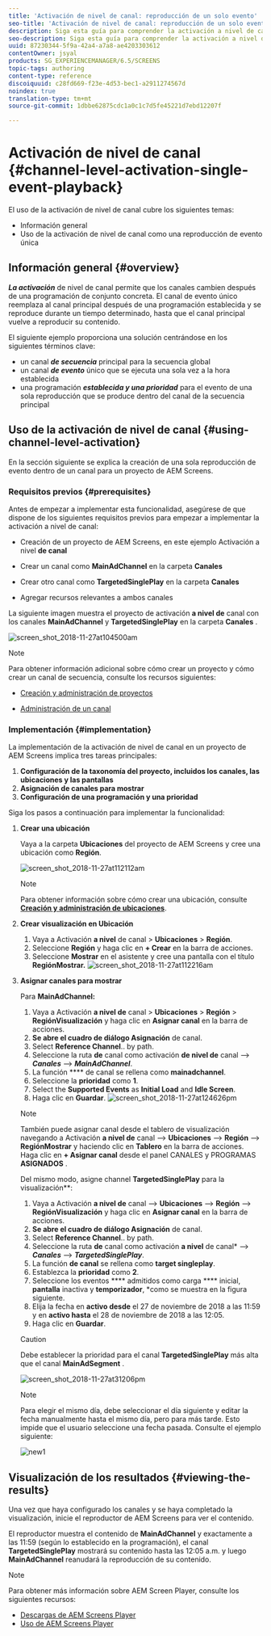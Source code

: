 ```yaml
---
title: 'Activación de nivel de canal: reproducción de un solo evento'
seo-title: 'Activación de nivel de canal: reproducción de un solo evento'
description: Siga esta guía para comprender la activación a nivel de canal mediante la reproducción de un solo evento.
seo-description: Siga esta guía para comprender la activación a nivel de canal mediante la reproducción de un solo evento.
uuid: 87230344-5f9a-42a4-a7a8-ae4203303612
contentOwner: jsyal
products: SG_EXPERIENCEMANAGER/6.5/SCREENS
topic-tags: authoring
content-type: reference
discoiquuid: c28fd669-f23e-4d53-bec1-a2911274567d
noindex: true
translation-type: tm+mt
source-git-commit: 1dbbe62875cdc1a0c1c7d5fe45221d7ebd12207f

---
```



# Activación de nivel de canal {#channel-level-activation-single-event-playback}

El uso de la activación de nivel de canal cubre los siguientes temas:

* Información general
* Uso de la activación de nivel de canal como una reproducción de evento única

## Información general {#overview}

***La activación*** de nivel de canal permite que los canales cambien después de una programación de conjunto concreta. El canal de evento único reemplaza al canal principal después de una programación establecida y se reproduce durante un tiempo determinado, hasta que el canal principal vuelve a reproducir su contenido.

El siguiente ejemplo proporciona una solución centrándose en los siguientes términos clave:

* un canal ***de secuencia*** principal para la secuencia global
* un canal ***de evento*** único que se ejecuta una sola vez a la hora establecida
* una programación ***establecida y una prioridad*** para el evento de una sola reproducción que se produce dentro del canal de la secuencia principal

## Uso de la activación de nivel de canal {#using-channel-level-activation}

En la sección siguiente se explica la creación de una sola reproducción de evento dentro de un canal para un proyecto de AEM Screens.

### Requisitos previos {#prerequisites}

Antes de empezar a implementar esta funcionalidad, asegúrese de que dispone de los siguientes requisitos previos para empezar a implementar la activación a nivel de canal:

* Creación de un proyecto de AEM Screens, en este ejemplo Activación a nivel **de canal**

* Crear un canal como **MainAdChannel** en la carpeta **Canales**

* Crear otro canal como **TargetedSinglePlay** en la carpeta **Canales**

* Agregar recursos relevantes a ambos canales

La siguiente imagen muestra el proyecto de activación **a nivel de** canal con los canales **MainAdChannel** y **TargetedSinglePlay** en la carpeta **Canales** .

![screen_shot_2018-11-27at104500am](assets/screen_shot_2018-11-27at104500am.png)

>[!NOTE]
>
>Para obtener información adicional sobre cómo crear un proyecto y cómo crear un canal de secuencia, consulte los recursos siguientes:
>
>* [Creación y administración de proyectos](creating-a-screens-project.md)
   >
   >
* [Administración de un canal](managing-channels.md)
>



### Implementación {#implementation}

La implementación de la activación de nivel de canal en un proyecto de AEM Screens implica tres tareas principales:

1. **Configuración de la taxonomía del proyecto, incluidos los canales, las ubicaciones y las pantallas**
1. **Asignación de canales para mostrar**
1. **Configuración de una programación y una prioridad**

Siga los pasos a continuación para implementar la funcionalidad:

1. **Crear una ubicación**

   Vaya a la carpeta **Ubicaciones** del proyecto de AEM Screens y cree una ubicación como **Región**.

   ![screen_shot_2018-11-27at112112am](assets/screen_shot_2018-11-27at112112am.png)

   >[!NOTE]
   >
   >Para obtener información sobre cómo crear una ubicación, consulte **[Creación y administración de ubicaciones](managing-locations.md)**.

1. **Crear visualización en Ubicación**

   1. Vaya a Activación **a nivel** de canal > **Ubicaciones** > **Región**.
   1. Seleccione **Región** y haga clic en **+ Crear** en la barra de acciones.
   1. Seleccione **Mostrar** en el asistente y cree una pantalla con el título **RegiónMostrar.**
   ![screen_shot_2018-11-27at112216am](assets/screen_shot_2018-11-27at112216am.png)

1. **Asignar canales para mostrar**

   Para **MainAdChannel:**

   1. Vaya a Activación **a nivel de** canal > **Ubicaciones** > **Región** > **RegiónVisualización** y haga clic en **Asignar canal** en la barra de acciones.
   1. **Se abre el cuadro de diálogo Asignación** de canal.
   1. Select **Reference Channel**.. by path.
   1. Seleccione la ruta **de** canal como activación **de nivel de** canal —> ***Canales*** —> ***MainAdChannel***.
   1. La función **** de canal se rellena como **mainadchannel**.
   1. Seleccione la **prioridad** como **1**.
   1. Select the **Supported Events** as **Initial Load** and **Idle Screen**.
   1. Haga clic en **Guardar**.
   ![screen_shot_2018-11-27at124626pm](assets/screen_shot_2018-11-27at124626pm.png)

   >[!NOTE]
   >
   >También puede asignar canal desde el tablero de visualización navegando a Activación **a nivel de** canal —> **Ubicaciones** —> **Región** —> **RegiónMostrar** y haciendo clic en **Tablero** en la barra de acciones. Haga clic en **+ Asignar canal** desde el panel CANALES y PROGRAMAS **ASIGNADOS** .

   Del mismo modo, asigne channel **TargetedSinglePlay** para la visualización**:

   1. Vaya a Activación **a nivel de** canal —> **Ubicaciones** —> **Región** —> **RegiónVisualización** y haga clic en **Asignar canal** en la barra de acciones.
   1. **Se abre el cuadro de diálogo Asignación** de canal.
   1. Select **Reference Channel**.. by path.
   1. Seleccione la ruta **de** canal como activación **a nivel** de canal* —> ***Canales*** —> ***TargetedSinglePlay***.
   1. La función **de canal** se rellena como **target singleplay**.
   1. Establezca la **prioridad** como **2**.
   1. Seleccione los eventos **** admitidos como carga **** inicial, **pantalla** inactiva y **temporizador**, *como se muestra en la figura siguiente.
   1. Elija la fecha en **activo desde** el 27 de noviembre de 2018 a las 11:59 y en **activo hasta** el 28 de noviembre de 2018 a las 12:05.
   1. Haga clic en **Guardar**.
   >[!CAUTION]
   Debe establecer la prioridad para el canal **TargetedSinglePlay** más alta que el canal **MainAdSegment** .

   ![screen_shot_2018-11-27at31206pm](assets/screen_shot_2018-11-27at31206pm.png)

   >[!NOTE]
   Para elegir el mismo día, debe seleccionar el día siguiente y editar la fecha manualmente hasta el mismo día, pero para más tarde. Esto impide que el usuario seleccione una fecha pasada. Consulte el ejemplo siguiente:

   ![new1](assets/new1.gif)

## Visualización de los resultados {#viewing-the-results}

Una vez que haya configurado los canales y se haya completado la visualización, inicie el reproductor de AEM Screens para ver el contenido.

El reproductor muestra el contenido de **MainAdChannel** y exactamente a las 11:59 (según lo establecido en la programación), el canal **TargetedSinglePlay** mostrará su contenido hasta las 12:05 a.m. y luego **MainAdChannel** reanudará la reproducción de su contenido.

>[!NOTE]
Para obtener más información sobre AEM Screen Player, consulte los siguientes recursos:
* [Descargas de AEM Screens Player](https://download.macromedia.com/screens/)
* [Uso de AEM Screens Player](working-with-screens-player.md)

